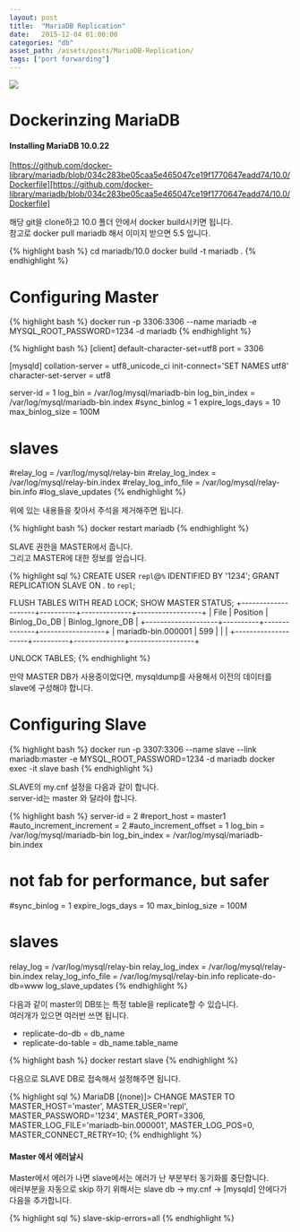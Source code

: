 ```yaml
---
layout: post
title:  "MariaDB Replication"
date:   2015-12-04 01:00:00
categories: "db"
asset_path: /assets/posts/MariaDB-Replication/
tags: ["port forwarding"]
---
```

<div>
    <img src="{{ page.asset_path }}sealions.jpg" class="img-responsive img-rounded">
</div>

# Dockerinzing MariaDB
 
#### Installing MariaDB 10.0.22

[https://github.com/docker-library/mariadb/blob/034c283be05caa5e465047ce19f1770647eadd74/10.0/Dockerfile][https://github.com/docker-library/mariadb/blob/034c283be05caa5e465047ce19f1770647eadd74/10.0/Dockerfile]

해당 git을 clone하고 10.0 폴더 안에서 docker build시키면 됩니다. <br>
참고로 docker pull mariadb 해서 이미지 받으면 5.5 입니다. 

{% highlight bash %}
cd mariadb/10.0
docker build -t mariadb .
{% endhighlight %}


# Configuring Master

{% highlight bash %}
docker run -p 3306:3306 --name mariadb -e MYSQL_ROOT_PASSWORD=1234 -d mariadb
{% endhighlight %}


{% highlight bash %}
[client]
default-character-set=utf8
port            = 3306

[mysqld]
collation-server = utf8_unicode_ci
init-connect='SET NAMES utf8'
character-set-server = utf8

server-id               = 1
log_bin                 = /var/log/mysql/mariadb-bin
log_bin_index           = /var/log/mysql/mariadb-bin.index
#sync_binlog            = 1
expire_logs_days        = 10
max_binlog_size         = 100M
# slaves
#relay_log              = /var/log/mysql/relay-bin
#relay_log_index        = /var/log/mysql/relay-bin.index
#relay_log_info_file    = /var/log/mysql/relay-bin.info
#log_slave_updates
{% endhighlight %}

위에 있는 내용들을 찾아서 주석을 제거해주면 됩니다.

{% highlight bash %}
docker restart mariadb
{% endhighlight %}


SLAVE 권한을 MASTER에서 줍니다.<br>
그리고 MASTER에 대한 정보를 얻습니다.

{% highlight sql %}
CREATE USER `repl`@`%` IDENTIFIED BY '1234';
GRANT REPLICATION SLAVE ON *.* to `repl`;

FLUSH TABLES WITH READ LOCK;
SHOW MASTER STATUS;
+--------------------+----------+--------------+------------------+
| File               | Position | Binlog_Do_DB | Binlog_Ignore_DB |
+--------------------+----------+--------------+------------------+
| mariadb-bin.000001 |      599 |              |                  |
+--------------------+----------+--------------+------------------+

UNLOCK TABLES;
{% endhighlight %}

만약 MASTER DB가 사용중이었다면, mysqldump를 사용해서 이전의 데이터를 slave에 구성해야 합니다.

# Configuring Slave

{% highlight bash %}
docker run -p 3307:3306 --name slave --link mariadb:master -e MYSQL_ROOT_PASSWORD=1234 -d mariadb
docker exec -it slave bash
{% endhighlight %}

SLAVE의 my.cnf 설정을 다음과 같이 합니다.<br>
server-id는 master 와 달라야 합니다.

{% highlight bash %}
server-id               = 2
#report_host            = master1
#auto_increment_increment = 2
#auto_increment_offset  = 1
log_bin                 = /var/log/mysql/mariadb-bin
log_bin_index           = /var/log/mysql/mariadb-bin.index
# not fab for performance, but safer
#sync_binlog            = 1
expire_logs_days        = 10
max_binlog_size         = 100M
# slaves
relay_log               = /var/log/mysql/relay-bin
relay_log_index = /var/log/mysql/relay-bin.index
relay_log_info_file     = /var/log/mysql/relay-bin.info
replicate-do-db=www
log_slave_updates
{% endhighlight %}

다음과 같이 master의 DB또는 특정 table을 replicate할 수 있습니다.<br>
여러개가 있으면 여러번 쓰면 됩니다.

* replicate-do-db = db_name
* replicate-do-table = db_name.table_name

{% highlight bash %}
docker restart slave
{% endhighlight %}

다음으로 SLAVE DB로 접속해서 설정해주면 됩니다.
 
{% highlight sql %} 
MariaDB [(none)]> CHANGE MASTER TO
  MASTER_HOST='master',
  MASTER_USER='repl',
  MASTER_PASSWORD='1234',
  MASTER_PORT=3306,
  MASTER_LOG_FILE='mariadb-bin.000001',
  MASTER_LOG_POS=0,
  MASTER_CONNECT_RETRY=10;
{% endhighlight %}


#### Master 에서 에러날시 

Master에서 에러가 나면  slave에서는 에러가 난 부분부터 동기화를 중단합니다.<br>
에러부분을 자동으로 skip 하기 위해서는 slave db -> my.cnf -> [mysqld] 안에다가 다음을 추가합니다.

{% highlight sql %} 
slave-skip-errors=all
{% endhighlight %}


[https://github.com/docker-library/mariadb/blob/034c283be05caa5e465047ce19f1770647eadd74/10.0/Dockerfile]: https://github.com/docker-library/mariadb/blob/034c283be05caa5e465047ce19f1770647eadd74/10.0/Dockerfile